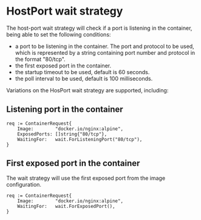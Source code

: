 # HostPort wait strategy

The host-port wait strategy will check if a port is listening in the container, being able to set the following conditions:

- a port to be listening in the container. The port and protocol to be used, which is represented by a string containing port number and protocol in the format "80/tcp".
- the first exposed port in the container.
- the startup timeout to be used, default is 60 seconds.
- the poll interval to be used, default is 100 milliseconds.

Variations on the HosPort wait strategy are supported, including:

## Listening port in the container

```golang
req := ContainerRequest{
    Image:        "docker.io/nginx:alpine",
    ExposedPorts: []string{"80/tcp"},
    WaitingFor:   wait.ForListeningPort("80/tcp"),
}
```

## First exposed port in the container

The wait strategy will use the first exposed port from the image configuration.

```golang
req := ContainerRequest{
    Image:        "docker.io/nginx:alpine",
    WaitingFor:   wait.ForExposedPort(),
}
```
